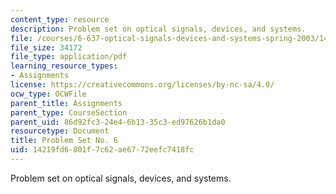 ```yaml
---
content_type: resource
description: Problem set on optical signals, devices, and systems.
file: /courses/6-637-optical-signals-devices-and-systems-spring-2003/14219fd6801f7c62ae6772eefc7418fc_6637pset6.pdf
file_size: 34172
file_type: application/pdf
learning_resource_types:
- Assignments
license: https://creativecommons.org/licenses/by-nc-sa/4.0/
ocw_type: OCWFile
parent_title: Assignments
parent_type: CourseSection
parent_uid: 86d92fc3-24e4-6b13-35c3-ed97626b1da0
resourcetype: Document
title: Problem Set No. 6
uid: 14219fd6-801f-7c62-ae67-72eefc7418fc
---
```

Problem set on optical signals, devices, and systems.